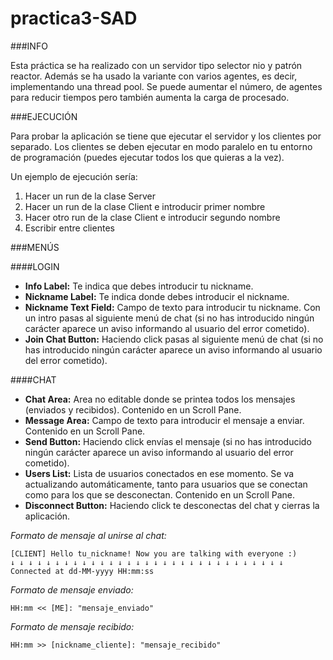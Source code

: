# practica3-SAD

###INFO

Esta práctica se ha realizado con un servidor tipo selector nio y
patrón reactor. Además se ha usado la variante con varios agentes, 
es decir, implementando una thread pool. Se puede aumentar el número,
de agentes para reducir tiempos pero también aumenta la carga
de procesado.

###EJECUCIÓN

Para probar la aplicación se tiene que ejecutar el servidor
y los clientes por separado. Los clientes se deben ejecutar en
modo paralelo en tu entorno de programación (puedes ejecutar
todos los que quieras a la vez).

Un ejemplo de ejecución sería:

1) Hacer un run de la clase Server
2) Hacer un run de la clase Client e introducir primer nombre
3) Hacer otro run de la clase Client e introducir segundo nombre
4) Escribir entre clientes

###MENÚS

####LOGIN

- **Info Label:** Te indica que debes introducir tu nickname.
- **Nickname Label:** Te indica donde debes introducir el nickname.
- **Nickname Text Field:** Campo de texto para introducir tu nickname.
  Con un intro pasas al siguiente menú de chat (si no has introducido ningún carácter
  aparece un aviso informando al usuario del error cometido).
- **Join Chat Button:** Haciendo click pasas al siguiente menú de chat (si no has introducido ningún carácter
  aparece un aviso informando al usuario del error cometido).

####CHAT

- **Chat Area:** Area no editable donde se printea todos los mensajes (enviados y recibidos).
  Contenido en un Scroll Pane.
- **Message Area:** Campo de texto para introducir el mensaje a enviar. Contenido en un Scroll Pane.
- **Send Button:** Haciendo click envías el mensaje (si no has introducido ningún carácter
  aparece un aviso informando al usuario del error cometido).
- **Users List:** Lista de usuarios conectados en ese momento. Se va actualizando automáticamente,
  tanto para usuarios que se conectan como para los que se desconectan.
  Contenido en un Scroll Pane.
- **Disconnect Button:** Haciendo click te desconectas del chat y cierras la aplicación.


_Formato de mensaje al unirse al chat:_

    [CLIENT] Hello tu_nickname! Now you are talking with everyone :)
    ↓ ↓ ↓ ↓ ↓ ↓ ↓ ↓ ↓ ↓ ↓ ↓ ↓ ↓ ↓ ↓ ↓ ↓ ↓ ↓ ↓ ↓ ↓ ↓ ↓ ↓ ↓ ↓ ↓ ↓ ↓
    Connected at dd-MM-yyyy HH:mm:ss

_Formato de mensaje enviado:_

    HH:mm << [ME]: "mensaje_enviado"

_Formato de mensaje recibido:_

    HH:mm >> [nickname_cliente]: "mensaje_recibido"




